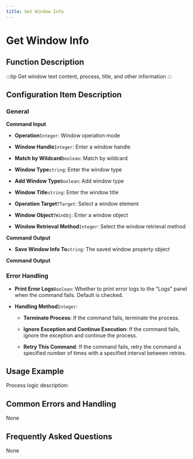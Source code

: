 ```yaml
---
title: Get Window Info
---
```


# Get Window Info

## Function Description

:::tip 
Get window text content, process, title, and other information
:::

## Configuration Item Description

### General

**Command Input**

- **Operation**`Integer`: Window operation mode

- **Window Handle**`Integer`: Enter a window handle

- **Match by Wildcard**`Boolean`: Match by wildcard

- **Window Type**`string`: Enter the window type

- **Add Window Type**`Boolean`: Add window type

- **Window Title**`string`: Enter the window title

- **Operation Target**`TTarget`: Select a window element

- **Window Object**`TWinObj`: Enter a window object

- **Window Retrieval Method**`Integer`: Select the window retrieval method


**Command Output**

- **Save Window Info To**`string`: The saved window property object


**Command Output**

### Error Handling

- **Print Error Logs**`Boolean`: Whether to print error logs to the "Logs" panel when the command fails. Default is checked. 

- **Handling Method**`Integer`:

    - **Terminate Process**: If the command fails, terminate the process.

    - **Ignore Exception and Continue Execution**: If the command fails, ignore the exception and continue the process.

    - **Retry This Command**: If the command fails, retry the command a specified number of times with a specified interval between retries.

## Usage Example

Process logic description:

## Common Errors and Handling

None

## Frequently Asked Questions

None

